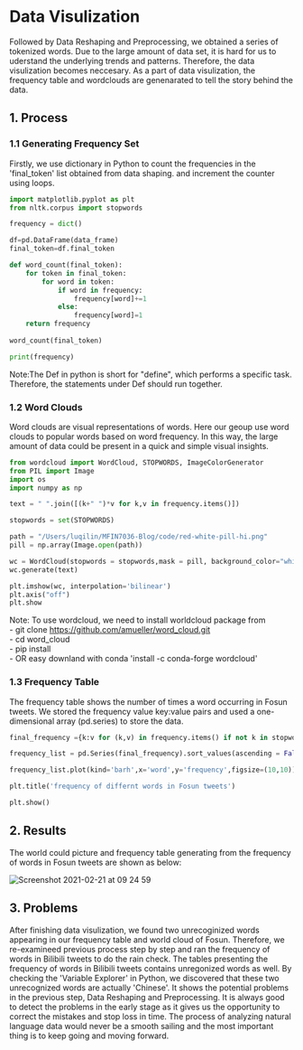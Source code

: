 # Data Visulization 
Followed by Data Reshaping and Preprocessing, we obtained a series of tokenized words. Due to the large amount of data set, it is hard for us to uderstand the underlying trends and patterns. Therefore, the data visulization becomes neccesary. As a part of data visulization, the frequency table and wordclouds are genenarated to tell the story behind the data.   

## 1. Process
### 1.1 Generating Frequency Set 
Firstly, we use dictionary in Python to count the frequencies in the 'final_token' list obtained from data shaping. and increment the counter using loops. 
```python
import matplotlib.pyplot as plt
from nltk.corpus import stopwords

frequency = dict()

df=pd.DataFrame(data_frame)
final_token=df.final_token

def word_count(final_token):
    for token in final_token:
        for word in token:
            if word in frequency:
                frequency[word]+=1
            else:
                frequency[word]=1
    return frequency
    
word_count(final_token)

print(frequency)
```
Note:The Def in python is short for "define", which performs a specific task. Therefore, the statements under Def should run together. 

### 1.2 Word Clouds
Word clouds  are visual representations of words. Here our geoup use word clouds to popular words based on word frequency. In this way, the large amount of data could be present in a quick and simple visual insights. 
```python 
from wordcloud import WordCloud, STOPWORDS, ImageColorGenerator
from PIL import Image
import os
import numpy as np

text = " ".join([(k+" ")*v for k,v in frequency.items()])

stopwords = set(STOPWORDS)

path = "/Users/luqilin/MFIN7036-Blog/code/red-white-pill-hi.png"
pill = np.array(Image.open(path))

wc = WordCloud(stopwords = stopwords,mask = pill, background_color="white", width = 30000, height = 20000,collocations = False,max_words=50)
wc.generate(text)

plt.imshow(wc, interpolation='bilinear')
plt.axis("off")
plt.show
```
Note: To use wordcloud, we need to install worldcloud package from \
      - git clone https://github.com/amueller/word_cloud.git \
      - cd word_cloud\
      - pip install\
      - OR easy downland with conda 'install -c conda-forge wordcloud'

### 1.3 Frequency Table 

The frequency table shows the number of times a word occurring in Fosun tweets. We stored the frequency value key:value pairs and used a one-dimensional array (pd.series) to store the data. 

```python
final_frequency ={k:v for (k,v) in frequency.items() if not k in stopwords}

frequency_list = pd.Series(final_frequency).sort_values(ascending = False).head(30).to_frame().reset_index().rename(columns={'index':'word',0:'frequency'})

frequency_list.plot(kind='barh',x='word',y='frequency',figsize=(10,10))

plt.title('frequency of differnt words in Fosun tweets')

plt.show()
```
## 2. Results 
The world could picture and frequency table generating from the frequency of words in Fosun tweets are shown as below:

![Screenshot 2021-02-21 at 09 24 59](https://user-images.githubusercontent.com/78474798/108612799-e2f1aa80-7426-11eb-889e-844d6d445c7d.png)

## 3. Problems 

After finishing data visulization, we found two unrecoginized words appearing in our frequency table and world cloud of Fosun. Therefore, we re-examineed previous process step by step and ran the frequency of words in Bilibili tweets to do the rain check. The tables presenting the frequency of words in Bilibili tweets contains unregonized words as well. By checking the 'Variable Explorer' in Python, we discovered that these two unrecognized words are actually 'Chinese'. It shows the potential problems in the previous step, Data Reshaping and Preprocessing. It is always good to detect the problems in the early stage as it gives us the opportunity to correct the mistakes and stop loss in time. The process of analyzing natural language data would never be a smooth sailing and the most important thing is to keep going and moving forward. 

